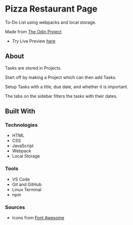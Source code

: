 # Pizza Restaurant Page

To-Do List using webpacks and local storage.

Made from [The Odin Project](https://www.theodinproject.com/lessons/node-path-javascript-todo-list)

* Try Live Preview [here](https://cvariara.github.io/to-do-list/)

## About

Tasks are stored in Projects.

Start off by making a Project which can then add Tasks.

Setup Tasks with a title, due date, and whether it is important.

The tabs on the sidebar filters the tasks with their dates.

## Built With

### Technologies

* HTML
* CSS
* JavaScript
* Webpack
* Local Storage

### Tools

* VS Code
* Git and GitHub
* Linux Terminal
* npm

### Sources

* Icons from [Font Awesome](https://fontawesome.com/)
